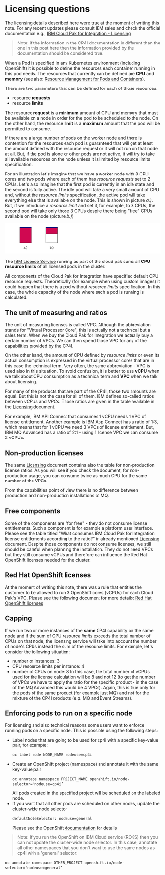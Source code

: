 
# Licensing questions


The licensing details described here were true at the moment of writing this note. For any recent updates please consult IBM sales and check the official documentation e.g., [IBM Cloud Pak for Integration - Licensing](https://www.ibm.com/docs/en/cloud-paks/cp-integration/2022.4?topic=planning-licensing)

>Note: if the information in the CP4I documentation is different than the one in this post here then the information provided by the documentation should be considered true.

When a Pod is specified in any Kubernetes environment (including OpenShift) it is possible to define the resources each container running in this pod needs. The resources that currently can be defined are **CPU** and **memory** (see also: [Resource Management for Pods and Containers](https://kubernetes.io/docs/concepts/configuration/manage-resources-containers/)).

There are two parameters that can be defined for each of those resources:
- resource **requests**
- resource **limits**

The resource **request** is a **minimum** amount of CPU and memory that must be available on a node in order for the pod to be scheduled to the node. On the other hand, the resource **limit** is a **maximum** amount that the pod will be permitted to consume. 

If there are a large number of pods on the worker node and there is contention for the resources each pod is guaranteed that will get at least the amount defined with the resource request or it will not run on that node at all. But, if the pod is alone or other pods are not active, it will try to take all available resources on the node unless it is limited by resource limits specification. 

For an illustration let's imagine that we have a worker node with 8 CPU cores and two pods where each of them has *resource requests* set to 2 CPUs. Let's also imagine that the first pod is currently in an idle state and the second is fully active. The idle pod will take a very small amount of CPU and, without the *resource limits* specification, the active pod will take everything else that is available on the node. This is shown in picture *a.)*. But, if we introduce a *resource limit* and set it, for example, to 3 CPUs, the second pod will take only those 3 CPUs despite there being "free" CPUs available on the node (picture *b.)*)

<img width="650" src="images/Snip20221230_31.png">

The [IBM License Service](https://www.ibm.com/docs/en/cloud-paks/cp-integration/2022.4?topic=service-license) running as part of the cloud pak sums all **CPU resource limits** of all licensed pods in the cluster. 

All components of the Cloud Pak for Integration have specified default CPU resource requests. Theoretically (for example when using custom images) it could happen that there is a pod without *resource limits* specification. In this case, the whole capacity of the node where such a pod is running is calculated. 


## The unit of measuring and ratios

The unit of measuring licenses is called VPC. Although the abbreviation stands for "Virtual Processor Core", this is actually not a technical but a sales term. When we buy the Cloud Pak for Integration we actually buy a certain number of VPCs. We can then spend those VPC for any of the capabilities provided by the CP4I.

On the other hand, the amount of CPU defined by *resource limits* or even its actual consumption is expressed in the virtual processor cores that are in this case the technical term. Very often, the same abbreviation - VPC is used also in this situation. To avoid confusion, it is better to use **vCPU** when we talk about CPU consumption as a technical term and **VPC** when we talk about licensing. 

For many of the products that are part of the CP4I, those two amounts are equal. But this is not the case for all of them. IBM defines so-called ratios between *vCPUs* and *VPCs*. Those ratios are given in the table available in the [Licensing](https://www.ibm.com/docs/en/cloud-paks/cp-integration/2022.4?topic=planning-licensing) document.  

For example, IBM API Connect that consumes 1 vCPU needs 1 VPC of license entitlement. Another example is IBM App Connect has a ratio of 1:3, which means that for 1 vCPU we need 3 VPCs of license entitlement. But, IBM MQ Advanced has a ratio of 2:1 - using 1 license VPC we can consume 2 vCPUs.   


## Non-production licenses

The same [Licensing](https://www.ibm.com/docs/en/cloud-paks/cp-integration/2022.4?topic=planning-licensing) document contains also the table for non-production license ratios. As you will see if you check the document, for non-production usage, you can consume twice as much CPU for the same number of the VPCs.

From the capabilities point of view there is no difference between production and non-production installations of MQ.

## Free components

Some of the components are "for free" - they do not consume license entitlements. Such a component is for example a platform user interface. Please see the table titled "What consumes IBM Cloud Pak for Integration license entitlements according to the ratio?" in already mentioned [Licensing](https://www.ibm.com/docs/en/cloud-paks/cp-integration/2022.4?topic=planning-licensing) document. Despite those components do not consume licenses, we still should be careful when planning the installation. They do not need VPCs but they still consume vCPUs and therefore can influence the Red Hat OpenShift licenses needed for the cluster. 

## Red Hat OpenShift licenses

At the moment of writing this note, there was a rule that entitles the customer to be allowed to run 3 OpenShift cores (vCPUs) for each Cloud Pak's VPC. Please see the following document for more details: [Red Hat OpenShift licenses](https://www.ibm.com/docs/en/cloud-paks/cp-integration/2022.4?topic=planning-licensing#rhos-licenses)

## Capping

If we run two or more instances of the **same** CP4I capability on the same node and if the sum of CPU *resource limits* exceeds the total number of CPUs on that node, the licensing service will take into account the number of node's CPUs instead the sum of the resource limits. For example, let's consider the following situation:
- number of instances: 3
- CPU resource limits per instance: 4
- number of CPUs on node: 8
In this case, the total number of vCPUs used for the license calculation will be 8 and not 12 (to get the number of VPCs we have to apply the ratio for the specific product -  in the case of the MQ Advanced this would be 4 VPCs). 
Again, this is true only for the pods of the same product (for example just MQ) and not for the mixture of the CP4I products (e.g. MQ and Event Streams).

## Enforcing pods to run on a specific node

For licensing and also technical reasons some users want to enforce running pods on a specific node. This is possible using the following steps:
- Label nodes that are going to be used for cp4i with a specific key-value pair, for example:
  ```
  oc label node NODE_NAME nodeuse=cp4i
  ```
- Create an OpenShift project (namespace) and annotate it with the same key-value pair
  ```
  oc annotate namespace PROJECT_NAME openshift.io/node-selector='nodeuse=cp4i’
  ```
  All pods created in the specified project will be scheduled on the labeled node.
- If you want that all other pods are scheduled on other nodes, update the cluster-wide node selector
  ```
  defaultNodeSelector: nodeuse=general
  ``` 
  Please see the OpenShift [documentation](https://docs.openshift.com/container-platform/4.10/nodes/scheduling/nodes-scheduler-node-selectors.html) for details

>Note: If you run the OpenShift on IBM Cloud service (ROKS) then you can not update the cluster-wide node selector. In this case, annotate all other namespaces that you don't want to use the same nodes as cp4i with a 'general' selector:
```
oc annotate namespace OTHER_PROJECT openshift.io/node-selector='nodeuse=general’
```  








